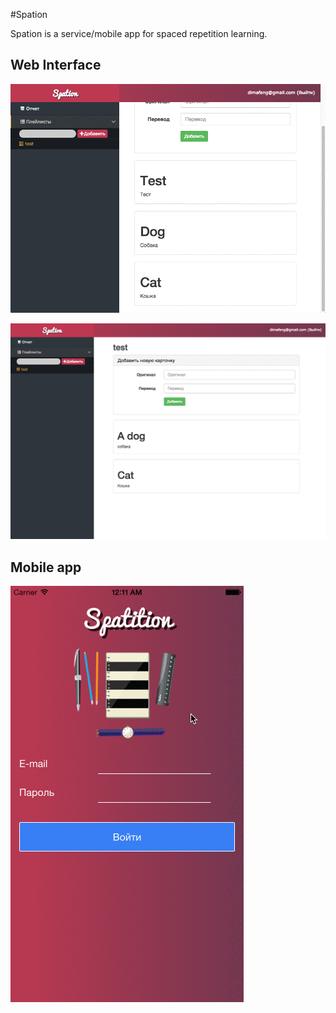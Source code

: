 #Spation

Spation is a service/mobile app for spaced repetition learning.

## Web Interface

![web interface](doc/8oxf2VRqhH.gif)

![web interface](doc/iPzHWUQVFH.gif)

## Mobile app

![mobile app](doc/GoHASl1quC.gif)